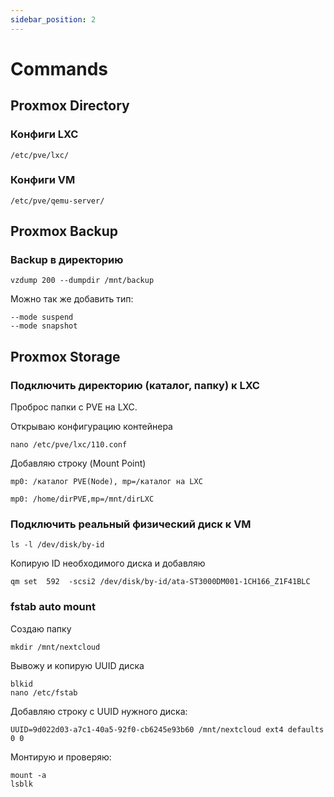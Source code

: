 ```yaml
---
sidebar_position: 2
---
```


# Commands

## Proxmox Directory 
### Конфиги LXC 
```
/etc/pve/lxc/
```
### Конфиги VM 

```
/etc/pve/qemu-server/
```

## Proxmox Backup 

### Backup в директорию

```
vzdump 200 --dumpdir /mnt/backup 
```

Можно так же добавить тип:

```
--mode suspend
--mode snapshot
```


## Proxmox Storage

### Подключить директорию (каталог, папку) к LXC

Проброс папки с PVE на LXC.

Открываю конфигурацию контейнера

```
nano /etc/pve/lxc/110.conf
```

Добавляю строку (Mount Point)

```
mp0: /каталог PVE(Node), mp=/каталог на LXC

mp0: /home/dirPVE,mp=/mnt/dirLXC
```

### Подключить реальный физический диск к VM

```
ls -l /dev/disk/by-id
```

Копирую ID необходимого диска и добавляю

```
qm set  592  -scsi2 /dev/disk/by-id/ata-ST3000DM001-1CH166_Z1F41BLC
```

### fstab auto mount

Создаю папку

```
mkdir /mnt/nextcloud
```

Вывожу и копирую UUID диска

```
blkid
nano /etc/fstab
```

Добавляю строку с UUID нужного диска:

```
UUID=9d022d03-a7c1-40a5-92f0-cb6245e93b60 /mnt/nextcloud ext4 defaults 0 0
```

Монтирую и проверяю:

```
mount -a
lsblk
```
